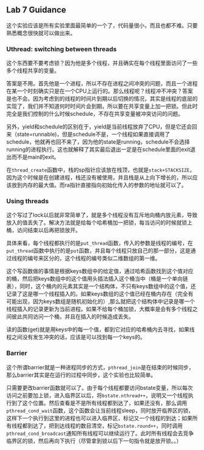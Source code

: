 ## Lab 7 Guidance

这个实验应该是所有实验里面最简单的一个了，代码量很小，而且也都不难。只要熟悉概念很快就可以做出来。

### Uthread: switching between threads

这个东西要不要考虑锁？因为他是多个线程，并且确实在每个线程里面访问了一些多个线程共享的变量。

答案是不用。首先他是一个进程，所以不存在进程之间冲突的问题，而且一个进程在某一个时刻确实只是在一个CPU上运行的。那么线程呢？线程冲不冲突？答案是也不会。因为考虑到的线程的时间片到期以后切换的情况，其实是线程的底层的实现了，我们并不知道何时时间片会到期，所以要在共享变量上加一把锁。但此时完全是我们控制的什么时候schedule，不存在共享变量被冲突访问的问题。

另外，yield和schedule的区别在于，yield是当前线程放弃了CPU，但是它还会回来（state=runnable)，但是schedule不是，一个线程如果直接调用了schedule，他就再也回不来了，因为他的state是running，schedule不会选择running的进程执行。这也就解释了其实最后退出一定是在schedule里面的exit退出而不是main的exit。

在`thread_create`函数中，栈的sp指针应该放在栈顶，也就是`stack+STACKSIZE`，因为这个时候是在创建进程，栈还没有被使用，并且栈是从上向下增长的，所以应该放到内存的最大值。而ra指针直接指向初始化传入的参数的地址就可以了。

### Using threads

这个写过了lock以后就非常简单了，就是多个线程没有互斥地向桶内放元素，导致放入的值丢失了。解决方法就是给每个哈希桶加一把锁，每当访问的时候就锁上桶，访问结束以后再把锁放开。

具体来看，每个线程都执行的是`put_thread`函数，传入的参数是线程的编号，在`put_thread`函数中执行的是`put`函数，并且每个线程只放自己的那一部分，这是通过线程的编号来区分的，这个线程的编号类似二维数组的第一维。

这个写函数做的事情是根据keys数组中的给定值，通过哈希函数找到这个值对应的桶，然后把keys数组中的这个值用头插法插入这个桶当中（桶是一个单向链表），同时，这个桶内的元素其实是一个结构体，不只有keys数组中的这个值，还记录了这是哪一个线程插入的。如果keys数组的这个值已经在桶内存在（完全有可能出现，因为keys数组是随机初始化的）,那么就把这个结构体中记录是哪一个线程插入的记录更新为当前进程。如果不给每个桶加锁，大概率是会有多个线程之间彼此共同访问一个桶，并且在插入的时候造成丢失。

读的函数(get)就是用keys中的每一个值，都到它对应的哈希桶内去寻找，如果线程之间没有发生冲突的话，应该是可以找到每一个keys的。

### Barrier

这个所谓barrier就是一种进程同步的方式，`pthread_join`是在结束的时候同步，那么barrier其实是在运行的过程中同步，这个实验也比较简单。

只需要更改barrier函数就可以了。由于每个线程都要访问bstate变量，所以每次访问之前要加上锁，进入临界区以后，将`bstate.nthread++`，说明又一个线程执行到了这个位置。然后查看是不是所有线程都到达了，如果还没有，那么调用`pthread_cond_wait`函数，这个函数会让当前线程sleep，同时放开临界区的锁，这样下一个执行到这里的进程也可以进入临界区，标记又一个线程的到达；如果所有线程都到达了，把到达线程的数目清空，标记`bstate.round++`，同时调用`pthread_cond_broadcast`通知所有线程可以继续运行了。此时所有线程会去竞争临界区的锁，然后再向下执行（尽管拿到锁以后下一句指令就是放开锁。。）
